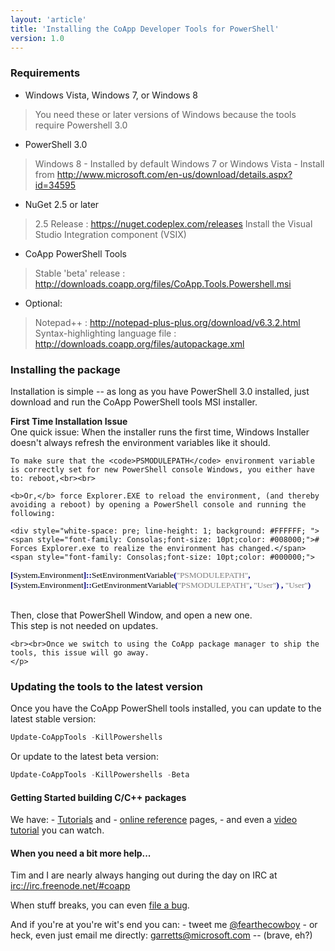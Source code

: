 ```yaml
---
layout: 'article'
title: 'Installing the CoApp Developer Tools for PowerShell'
version: 1.0
---
```


### Requirements

* Windows Vista, Windows 7, or Windows 8
> You need these or later versions of Windows because the tools require Powershell 3.0

* PowerShell 3.0 
> Windows 8 - Installed by default
> Windows 7 or Windows Vista - Install from http://www.microsoft.com/en-us/download/details.aspx?id=34595
	
* NuGet 2.5 or later  
> 2.5 Release : https://nuget.codeplex.com/releases
> Install the Visual Studio Integration component (VSIX)

* CoApp PowerShell Tools
> Stable 'beta' release : http://downloads.coapp.org/files/CoApp.Tools.Powershell.msi
	
* Optional:
> Notepad++ : http://notepad-plus-plus.org/download/v6.3.2.html
> Syntax-highlighting language file : http://downloads.coapp.org/files/autopackage.xml

	
### Installing the package

Installation is simple -- as long as you have PowerShell 3.0 installed, just download and run the CoApp PowerShell tools MSI installer.

<div class="alert-message block-message success">
    <p><b>First Time Installation Issue</b><br/>
	One quick issue: When the installer runs the first time, Windows Installer doesn't always refresh the environment variables like it should.
	
	To make sure that the <code>PSMODULEPATH</code> environment variable is correctly set for new PowerShell console Windows, you either have to: reboot,<br><br>
	
	<b>Or,</b> force Explorer.EXE to reload the environment, (and thereby avoiding a reboot) by opening a PowerShell console and running the following:
	
	<div style="white-space: pre; line-height: 1; background: #FFFFFF; "><span style="font-family: Consolas;font-size: 10pt;color: #008000;"># Forces Explorer.exe to realize the environment has changed.</span><span style="font-family: Consolas;font-size: 10pt;color: #000000;">
</span><span style="font-family: Consolas;font-size: 10pt;color: #000000; font-weight: bold;color: #000080;">[</span><span style="font-family: Consolas;font-size: 10pt;color: #000000;">System</span><span style="font-family: Consolas;font-size: 10pt;color: #000000; font-weight: bold;color: #000080;">.</span><span style="font-family: Consolas;font-size: 10pt;color: #000000;">Environment</span><span style="font-family: Consolas;font-size: 10pt;color: #000000; font-weight: bold;color: #000080;">]::</span><span style="font-family: Consolas;font-size: 10pt;color: #000000;">SetEnvironmentVariable</span><span style="font-family: Consolas;font-size: 10pt;color: #000000; font-weight: bold;color: #000080;">(</span><span style="font-family: Consolas;font-size: 10pt;color: #808080;">"PSMODULEPATH"</span><span style="font-family: Consolas;font-size: 10pt;color: #000000; font-weight: bold;color: #000080;">,</span><span style="font-family: Consolas;font-size: 10pt;color: #000000;"> </span><span style="font-family: Consolas;font-size: 10pt;color: #000000; font-weight: bold;color: #000080;">[</span><span style="font-family: Consolas;font-size: 10pt;color: #000000;">System</span><span style="font-family: Consolas;font-size: 10pt;color: #000000; font-weight: bold;color: #000080;">.</span><span style="font-family: Consolas;font-size: 10pt;color: #000000;">Environment</span><span style="font-family: Consolas;font-size: 10pt;color: #000000; font-weight: bold;color: #000080;">]::</span><span style="font-family: Consolas;font-size: 10pt;color: #000000;">GetEnvironmentVariable</span><span style="font-family: Consolas;font-size: 10pt;color: #000000; font-weight: bold;color: #000080;">(</span><span style="font-family: Consolas;font-size: 10pt;color: #808080;">"PSMODULEPATH"</span><span style="font-family: Consolas;font-size: 10pt;color: #000000; font-weight: bold;color: #000080;">,</span><span style="font-family: Consolas;font-size: 10pt;color: #000000;"> </span><span style="font-family: Consolas;font-size: 10pt;color: #808080;">"User"</span><span style="font-family: Consolas;font-size: 10pt;color: #000000; font-weight: bold;color: #000080;">)</span><span style="font-family: Consolas;font-size: 10pt;color: #000000;"> </span><span style="font-family: Consolas;font-size: 10pt;color: #000000; font-weight: bold;color: #000080;">,</span><span style="font-family: Consolas;font-size: 10pt;color: #000000;"> </span><span style="font-family: Consolas;font-size: 10pt;color: #808080;">"User"</span><span style="font-family: Consolas;font-size: 10pt;color: #000000; font-weight: bold;color: #000080;">)</span></div>
	<br>Then, close that PowerShell Window, and open a new one. 
	<br>This step is not needed on updates.
	
	<br><br>Once we switch to using the CoApp package manager to ship the tools, this issue will go away.
	</p>
</div>


### Updating the tools to the latest version
Once you have the CoApp PowerShell tools installed, you can update to the latest stable version:

``` powershell
Update-CoAppTools -KillPowershells

```

Or update to the latest beta version:

``` powershell
Update-CoAppTools -KillPowershells -Beta

```

#### Getting Started building C/C++ packages

We have: 
	- [Tutorials](/pages/tutorials.html) and 
	- [online reference](/pages/reference.html) pages, 
	- and even a [video tutorial](https://www.youtube.com/watch?v=l4MAkR13JPA) you can watch.

#### When you need a bit more help...
	
Tim and I are nearly always hanging out during the day on IRC at [irc://irc.freenode.net/#coapp](irc://irc.freenode.net/#coapp)

When stuff breaks, you can even [file a bug](https://github.com/coapp/coapp.powershell/issues).

And if you're at you're wit's end you can:
	- tweet me [@fearthecowboy](https://twitter.com/fearthecowboy) 
	- or heck, even just email me directly: <a href="mailto:&#103;&#97;&#114;&#114;&#101;&#116;&#116;&#115;@&#109;&#105;&#99;&#114;&#111;&#115;&#111;&#102;&#116;.&#99;&#111;&#109;">&#103;&#97;&#114;&#114;&#101;&#116;&#116;&#115;@&#109;&#105;&#99;&#114;&#111;&#115;&#111;&#102;&#116;.&#99;&#111;&#109;</a> -- (brave, eh?)

